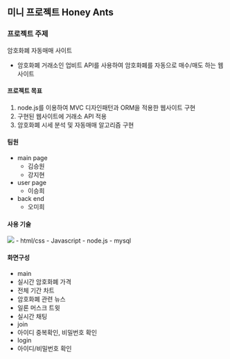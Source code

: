 ## 미니 프로젝트 Honey Ants

### 프로젝트 주제
암호화폐 자동매매 사이트
- 암호화폐 거래소인 업비트 API를 사용하여 암호화폐를 자동으로 매수/매도 하는 웹사이트 

#### 프로젝트 목표
1. node.js를 이용하여 MVC 디자인패턴과 ORM을 적용한 웹사이트 구현
2. 구현된 웹사이트에 거래소 API 적용
3. 암호화폐 시세 분석 및 자동매매 알고리즘 구현

#### 팀원
- main page
  - 김승원
  - 강지현
- user page 
  - 이승희
- back end
  - 오미희

#### 사용 기술
<img src="https://camo.githubusercontent.com/318695bb8bb3f74e026bb85d3b3a94aaf489017986ea5384d10a789617ec00ed/68747470733a2f2f696d672e736869656c64732e696f2f62616467652f4a6176615363726970742d4637444631453f7374796c653d666c61742d737175617265266c6f676f3d4a617661536372697074266c6f676f436f6c6f723d7768697465" data-canonical-src="https://img.shields.io/badge/JavaScript-F7DF1E?logo=JavaScript&amp=white&style=plastic" style="max-width: 100%; user-select: auto;">
- html/css
- Javascript
- node.js
- mysql

#### 화면구성
- main
 - 실시간 암호화폐 가격
 - 전체 기간 차트
 - 암호화폐 관련 뉴스
 - 일론 머스크 트윗
 - 실시간 채팅
- join
 - 아이디 중복확인, 비밀번호 확인
- login
 - 아이디/비밀번호 확인



    


